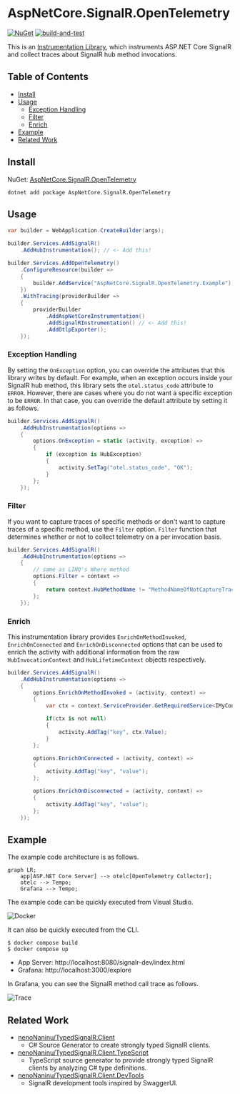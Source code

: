# AspNetCore.SignalR.OpenTelemetry

[![NuGet](https://img.shields.io/nuget/v/AspNetCore.SignalR.OpenTelemetry.svg)](https://www.nuget.org/packages/AspNetCore.SignalR.OpenTelemetry)
[![build-and-test](https://github.com/nenoNaninu/AspNetCore.SignalR.OpenTelemetry/actions/workflows/build-and-test.yaml/badge.svg?branch=main)](https://github.com/nenoNaninu/AspNetCore.SignalR.OpenTelemetry/actions/workflows/build-and-test.yaml)

This is an [Instrumentation Library](https://github.com/open-telemetry/opentelemetry-specification/blob/main/specification/glossary.md#instrumentation-library), which instruments ASP.NET Core SignalR and collect traces about SignalR hub method invocations. 

## Table of Contents

- [Install](#install)
- [Usage](#usage)
  - [Exception Handling](#exception-handling)
  - [Filter](#filter)
  - [Enrich](#enrich)
- [Example](#example)
- [Related Work](#related-work)

## Install

NuGet: [AspNetCore.SignalR.OpenTelemetry](https://www.nuget.org/packages/AspNetCore.SignalR.OpenTelemetry/)

```
dotnet add package AspNetCore.SignalR.OpenTelemetry
```

## Usage

```cs
var builder = WebApplication.CreateBuilder(args);

builder.Services.AddSignalR()
    .AddHubInstrumentation(); // <- Add this!

builder.Services.AddOpenTelemetry()
    .ConfigureResource(builder =>
    {
        builder.AddService("AspNetCore.SignalR.OpenTelemetry.Example");
    })
    .WithTracing(providerBuilder =>
    {
        providerBuilder
            .AddAspNetCoreInstrumentation()
            .AddSignalRInstrumentation() // <- Add this!
            .AddOtlpExporter();
    });
```

### Exception Handling

By setting the `OnException` option, you can override the attributes that this library writes by default. 
For example, when an exception occurs inside your SignalR hub method, this library sets the `otel.status_code` attribute to `ERROR`. 
However, there are cases where you do not want a specific exception to be `ERROR`.
In that case, you can override the default attribute by setting it as follows.

```cs
builder.Services.AddSignalR()
    .AddHubInstrumentation(options =>
    {
        options.OnException = static (activity, exception) =>
        {
            if (exception is HubException)
            {
                activity.SetTag("otel.status_code", "OK");
            }
        };
    });
```

### Filter

If you want to capture traces of specific methods or don't want to capture traces of a specific method, use the `Filter` option.
`Filter` function that determines whether or not to collect telemetry on a per invocation basis.

```cs
builder.Services.AddSignalR()
    .AddHubInstrumentation(options =>
    {
        // same as LINQ's Where method
        options.Filter = context =>
        {
            return context.HubMethodName != "MethodNameOfNotCaptureTraces";
        };
    });
```

### Enrich

This instrumentation library provides `EnrichOnMethodInvoked`, `EnrichOnConnected` and `EnrichOnDisconnected` options that can be used to enrich the activity with additional information from the raw `HubInvocationContext` and `HubLifetimeContext` objects respectively.

```cs
builder.Services.AddSignalR()
    .AddHubInstrumentation(options =>
    {
        options.EnrichOnMethodInvoked = (activity, context) =>
        {
            var ctx = context.ServiceProvider.GetRequiredService<IMyContextAccessor>().Context;

            if(ctx is not null)
            {
                activity.AddTag("key", ctx.Value);
            }
        };

        options.EnrichOnConnected = (activity, context) =>
        {
            activity.AddTag("key", "value");
        };

        options.EnrichOnDisconnected = (activity, context) =>
        {
            activity.AddTag("key", "value");
        };
    });
```


## Example

The example code architecture is as follows.

```mermaid
graph LR;
    app[ASP.NET Core Server] --> otelc[OpenTelemetry Collector];
    otelc --> Tempo;
    Grafana --> Tempo;
```

The example code can be quickly executed from Visual Studio.

![Docker](https://github.com/nenoNaninu/AspNetCore.SignalR.OpenTelemetry/assets/27144255/f03797a8-1d85-48ce-b5df-2da5ea9c2039)

It can also be quickly executed from the CLI.

```
$ docker compose build
$ docker compose up
```

- App Server: http://localhost:8080/signalr-dev/index.html
- Grafana: http://localhost:3000/explore

In Grafana, you can see the SignalR method call trace as follows.

![Trace](https://github.com/nenoNaninu/AspNetCore.SignalR.OpenTelemetry/assets/27144255/eac66809-56f4-49e9-b09e-d2379805f795)

## Related Work

- [nenoNaninu/TypedSignalR.Client](https://github.com/nenoNaninu/TypedSignalR.Client)
  - C# Source Generator to create strongly typed SignalR clients.
- [nenoNaninu/TypedSignalR.Client.TypeScript](https://github.com/nenoNaninu/TypedSignalR.Client.TypeScript)
  - TypeScript source generator to provide strongly typed SignalR clients by analyzing C# type definitions.
- [nenoNaninu/TypedSignalR.Client.DevTools](https://github.com/nenoNaninu/TypedSignalR.Client.DevTools)
  - SignalR development tools inspired by SwaggerUI.
